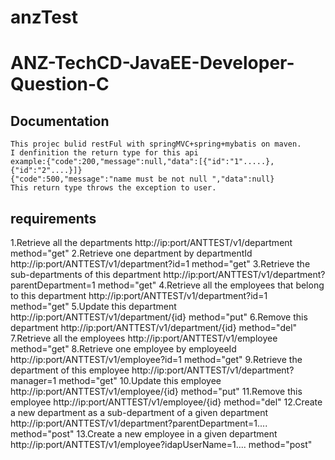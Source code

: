 # anzTest
 ANZ-TechCD-JavaEE-Developer-Question-C
 ===
 Documentation
 --
    This projec bulid restFul with springMVC+spring+mybatis on maven.
    I denfinition the return type for this api
    example:{"code":200,"message":null,"data":[{"id":"1".....},{"id":"2"....}]}
    {"code":500,"message":"name must be not null ","data":null}
    This return type throws the exception to user.
    
 requirements
 --
 1.Retrieve all the departments
    http://ip:port/ANTTEST/v1/department   method="get"
 2.Retrieve one department by departmentId
    http://ip:port/ANTTEST/v1/department?id=1   method="get"
 3.Retrieve the sub-departments of this department
    http://ip:port/ANTTEST/v1/department?parentDepartment=1   method="get"
 4.Retrieve all the employees that belong to this department
    http://ip:port/ANTTEST/v1/department?id=1   method="get" 
 5.Update this department
    http://ip:port/ANTTEST/v1/department/{id}   method="put"
 6.Remove this department
    http://ip:port/ANTTEST/v1/department/{id}   method="del"
 7.Retrieve all the employees
    http://ip:port/ANTTEST/v1/employee   method="get"
 8.Retrieve one employee by employeeId
  http://ip:port/ANTTEST/v1/employee?id=1   method="get"
 9.Retrieve the department of this employee
   http://ip:port/ANTTEST/v1/department?manager=1   method="get"
 10.Update this employee
 http://ip:port/ANTTEST/v1/employee/{id}   method="put"
 11.Remove this employee
  http://ip:port/ANTTEST/v1/employee/{id}   method="del"
 12.Create a new department as a sub-department of a given department
  http://ip:port/ANTTEST/v1/department?parentDepartment=1....   method="post"
 13.Create a new employee in a given department
   http://ip:port/ANTTEST/v1/employee?idapUserName=1....   method="post"
